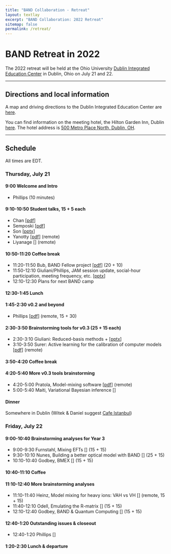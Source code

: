 ```yaml
---
title: "BAND Collaboration - Retreat"
layout: textlay
excerpt: "BAND Collaboration: 2022 Retreat"
sitemap: false
permalink: /retreat/
---
```


# BAND Retreat in 2022

<p>
The 2022 retreat will be held at the Ohio University
<!-- College of Health Sciences and Professions -->
<a href="https://www.ohio.edu/chsp/dublin-center/dublin-integrated-education-center">Dublin Integrated Education Center</a> in Dublin, Ohio on July 21 and 22.

</p>

---

## Directions and local information

<p>
A map and driving directions to the Dublin Integrated Education Center are <a href="/images/pdfs/Dublin_MapDirections.pdf">here</a>.
</p>

<p>
You can find information on the meeting hotel, the Hilton Garden Inn, Dublin <a href="https://www.hilton.com/en/hotels/cmhdhgi-hilton-garden-inn-columbus-dublin/?SEO_id=GMB-AMER-GI-CMHDHGI&y_source=1_MjA4NDMzOS03MTUtbG9jYXRpb24ud2Vic2l0ZQ%3D%3D">here</a>. 
The hotel address is <a href="https://www.google.com/maps?q=500+Metro+Place+North,+Dublin,+Ohio,+43017,+USA">500 Metro Place North, Dublin, OH</a>.
</p>

---

## Schedule

<p>
All times are EDT.
</p>

### Thursday, July 21


#### 9:00 Welcome and Intro
* Phillips  (10 minutes)

#### 9:10-10:50 Student talks, 15 + 5 each
* Chan [<a href="https://github.com/bandframework/privateband/blob/team/Meetings/Retreat2022/Talks/BAND_20220721_update_mosesyhc.pdf">pdf</a>] 
* Semposki [<a href="https://github.com/bandframework/privateband/blob/team/Meetings/Retreat2022/Talks/SAMBA_talk_split.pdf">pdf</a>]
* Son [<a href="https://github.com/bandframework/privateband/blob/team/Meetings/Retreat2022/Talks/beta_fit_MK_simplified_Tong_2022_Summer_final-2.pptx">pptx</a>] 
* Yanotty [<a href="https://github.com/bandframework/privateband/blob/team/Meetings/Retreat2022/Talks/Yannotty_BAND_Retreat_2022.pdf">pdf</a>] (remote)
* Liyanage [<a href=""></a>] (remote)

#### 10:50-11:20 Coffee break 

* 11:20-11:50 Bub, BAND Fellow project [<a href="https://github.com/bandframework/privateband/blob/team/Meetings/Retreat2022/Talks/Bub_BAND_retreat_talk.pdf">pdf</a>]  (20 + 10)
* 11:50-12:10 Giuliani/Phillips, JAM session update, social-hour participation, meeting frequency, etc. [<a href="https://github.com/bandframework/privateband/blob/team/Meetings/Retreat2022/Talks/JAM_Sessions_Pres.pptx">pptx</a>]  
* 12:10-12:30 Plans for next BAND camp 

#### 12:30-1:45 Lunch

#### 1:45-2:30 v0.2 and beyond
* Phillips [<a href="https://github.com/bandframework/privateband/blob/team/Meetings/Retreat2022/Talks/BANDv0.2andBeyond.pdf">pdf</a>] (remote, 15 + 30)

#### 2:30-3:50 Brainstorming tools for v0.3 (25 + 15 each)
* 2:30-3:10 Giuliani: Reduced-basis methods + [<a href="https://github.com/bandframework/privateband/blob/team/Meetings/Retreat2022/Talks/New_Instrument_RBM.pptx">pptx</a>] 
* 3:10-3:50 Surer: Active learning for the calibration of computer models [<a href="https://github.com/bandframework/privateband/blob/team/Meetings/Retreat2022/Talks/BANDRetreat_OS.pdf">pdf</a>] (remote) 

#### 3:50-4:20 Coffee break

#### 4:20-5:40 More v0.3 tools brainstorming
* 4:20-5:00 Pratola, Model-mixing software [<a href="https://github.com/bandframework/privateband/blob/team/Meetings/Retreat2022/Talks/Pratola_band.pdf">pdf</a>] (remote)
* 5:00-5:40 Maiti, Variational Bayesian inference [<a href=""></a>]  

#### Dinner
Somewhere in Dublin (Witek & Daniel suggest <a href="https://www.cafeistanbuldublin.com/">Cafe Istanbul</a>)

### Friday, July 22

#### 9:00-10:40 Brainstorming analyses for Year 3
* 9:00-9:30 Furnstahl, Mixing EFTs [<a href="https://github.com/bandframework/privateband/blob/team/Meetings/Retreat2022/Talks/"></a>] (15 + 15)
* 9:30-10:10 Nunes, Building a better optical model with BAND [<a href="https://github.com/bandframework/privateband/blob/team/Meetings/Retreat2022/Talks/"></a>] (25 + 15)
* 10:10-10:40 Godbey, BMEX [<a href="https://github.com/bandframework/privateband/blob/team/Meetings/Retreat2022/Talks/"></a>] (15 + 15)

#### 10:40-11:10 Coffee


#### 11:10-12:40 More brainstorming analyses
* 11:10-11:40 Heinz, Model mixing for heavy ions: VAH vs VH [<a href="https://github.com/bandframework/privateband/blob/team/Meetings/Retreat2022/Talks/"></a>] (remote, 15 + 15)
* 11:40-12:10 Odell, Emulating the R-matrix [<a href="https://github.com/bandframework/privateband/blob/team/Meetings/Retreat2022/Talks/"></a>] (15 + 15)
* 12:10-12:40 Godbey, BAND & Quantum Computing [<a href="https://github.com/bandframework/privateband/blob/team/Meetings/Retreat2022/Talks/"></a>] (15 + 15)


#### 12:40-1:20 Outstanding issues & closeout
* 12:40-1:20 Phillips [<a href="https://github.com/bandframework/privateband/blob/team/Meetings/Retreat2022/Talks/"></a>] 

#### 1:20-2:30 Lunch & departure
